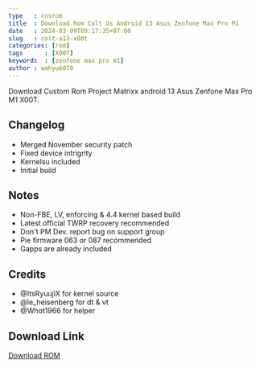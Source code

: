 ```yaml
---
type   : cusrom
title  : Download Rom Colt Os Android 13 Asus Zenfone Max Pro M1
date   : 2024-03-09T09:17:35+07:00
slug   : colt-a13-x00t
categories: [rom]
tags      : [X00T]
keywords  : [zenfone max pro m1]
author : wahyu6070
---
```


Download Custom Rom Project Matrixx android 13 Asus Zenfone Max Pro M1 X00T.

## Changelog
- Merged November security patch
- Fixed device intrigrity
- Kernelsu included 
- Initial build

## Notes
- Non-FBE, LV, enforcing & 4.4 kernel based build
- Latest official TWRP recovery recommended
- Don't PM Dev. report bug on support group 
- Pie firmware 063 or 087 recommended
- Gapps are already included 

## Credits
- @ItsRyuujiX for kernel source 
- @le_heisenberg for dt & vt 
- @Whot1966 for helper


## Download Link
[Download ROM](https://devuploads.com/vx0bp0zaufz0)
